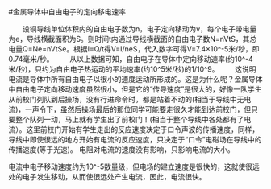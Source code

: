 #金属导体中自由电子的定向移电速率

　　设铜导线单位体积内的自由电子数为n，电子定向移动为v，每个电子带电量为e，导线横截面积为S。则时间t内通过导线横截面的自由电子数N=nVtS，其总电量Q=Ne=nVtSe。根据I=Q/t得V=I/neS，代入数字可得V=7.4×10^-5米/秒，即0.74毫米/秒。
　　从以上数据可知，自由电子在导体中定向移动速率(约10^-4米/秒)，只约为自由电子热运动的平均速率(约10^5米/秒)的1/10^9。
　　这说明电流是导体中所有自由电子以很小的速度运动所形成的。这是为什么呢？金属导体中自由电子定向移动速度虽然很小，但是它的“传导速度”是很大的，好像一队学生从前校门列队到后操场，没有行进命令时，都是站着不动的(相当于导线中无电流)，一声令下，虽然后操场最后的那位同学可能要走很久才能到达前校门，但只要整个队列一动，马上就有学生出了前校门！(相当于整个导线中各处都有了电流）。这里前校门开始有学生走出的反应速度决定于口令声波的传播速度，同样，导线中即使很远的地方开始有电流的反应速度，只决定于“口令”电磁场在导线中的传播速度(等于光速)。
   电阻对电流的速度没有影响，只影响电流的大小。

  电流中电子移动速度约为10^-5数量级，但电场的建立速度是很快的，这就使很远处的电子发生移动，从而使很远处产生电流，因此，电流很快。 

